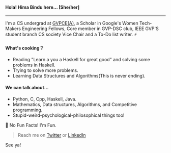 #### Hola! Hima Bindu here... [She/her]
_____________________________________________________________________
I'm a CS undergrad at [GVPCE(A)](http://gvpce.ac.in/index1.html), a Scholar in Google's Women Tech-Makers Engineering Fellows, Core member in GVP-DSC club, IEEE GVP'S student branch CS society Vice Chair and a To-Do list writer.
:zap:

#### What's cooking :grey_question:
- Reading "Learn a you a Haskell for great good" and solving some problems in Haskell.
- Trying to solve more problems. 
- Learning Data Structures and Algorithms(This is never ending).

#### We can talk about...
- Python, C, Cpp, Haskell, Java.
- Mathematics, Data structures, Algorithms, and Competitive programming.
- Stupid-weird-psychological-philosophical things too!

:eyes: No Fun Facts! I'm Fun.

> Reach me on [Twitter](https://twitter.com/BinduTenneti) or [LinkedIn](https://www.linkedin.com/in/hima-bindu-002a45194/)

See ya!
